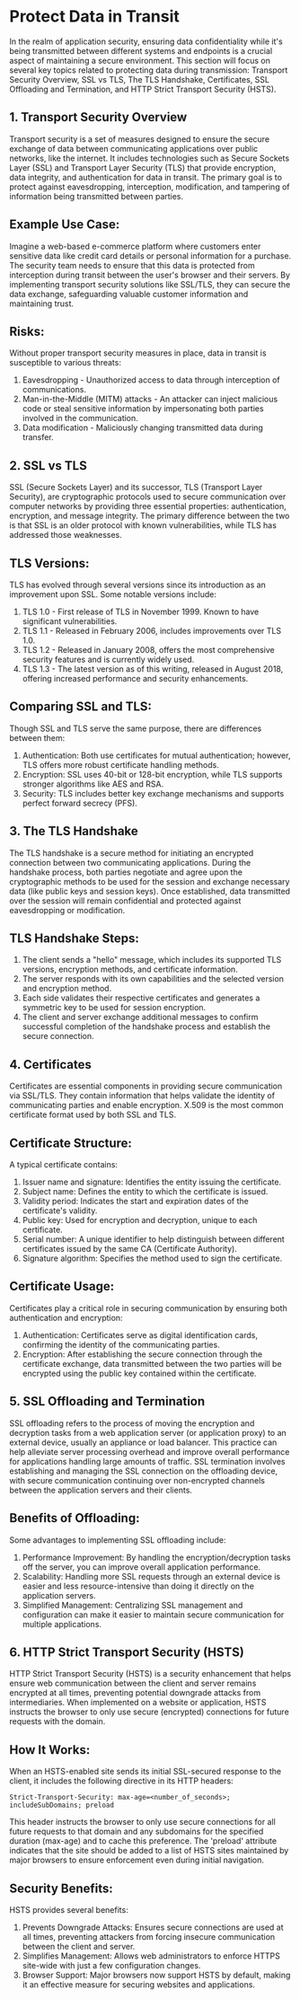  # **Protect Data in Transit**

In the realm of application security, ensuring data confidentiality while it's being transmitted between different systems and endpoints is a crucial aspect of maintaining a secure environment. This section will focus on several key topics related to protecting data during transmission: Transport Security Overview, SSL vs TLS, The TLS Handshake, Certificates, SSL Offloading and Termination, and HTTP Strict Transport Security (HSTS).

## **1. Transport Security Overview**

Transport security is a set of measures designed to ensure the secure exchange of data between communicating applications over public networks, like the internet. It includes technologies such as Secure Sockets Layer (SSL) and Transport Layer Security (TLS) that provide encryption, data integrity, and authentication for data in transit. The primary goal is to protect against eavesdropping, interception, modification, and tampering of information being transmitted between parties.

## **Example Use Case:**

Imagine a web-based e-commerce platform where customers enter sensitive data like credit card details or personal information for a purchase. The security team needs to ensure that this data is protected from interception during transit between the user's browser and their servers. By implementing transport security solutions like SSL/TLS, they can secure the data exchange, safeguarding valuable customer information and maintaining trust.

## **Risks:**

Without proper transport security measures in place, data in transit is susceptible to various threats:

1. Eavesdropping - Unauthorized access to data through interception of communications.
2. Man-in-the-Middle (MITM) attacks - An attacker can inject malicious code or steal sensitive information by impersonating both parties involved in the communication.
3. Data modification - Maliciously changing transmitted data during transfer.

## **2. SSL vs TLS**

SSL (Secure Sockets Layer) and its successor, TLS (Transport Layer Security), are cryptographic protocols used to secure communication over computer networks by providing three essential properties: authentication, encryption, and message integrity. The primary difference between the two is that SSL is an older protocol with known vulnerabilities, while TLS has addressed those weaknesses.

## **TLS Versions:**

TLS has evolved through several versions since its introduction as an improvement upon SSL. Some notable versions include:

1. TLS 1.0 - First release of TLS in November 1999. Known to have significant vulnerabilities.
2. TLS 1.1 - Released in February 2006, includes improvements over TLS 1.0.
3. TLS 1.2 - Released in January 2008, offers the most comprehensive security features and is currently widely used.
4. TLS 1.3 - The latest version as of this writing, released in August 2018, offering increased performance and security enhancements.

## **Comparing SSL and TLS:**

Though SSL and TLS serve the same purpose, there are differences between them:

1. Authentication: Both use certificates for mutual authentication; however, TLS offers more robust certificate handling methods.
2. Encryption: SSL uses 40-bit or 128-bit encryption, while TLS supports stronger algorithms like AES and RSA.
3. Security: TLS includes better key exchange mechanisms and supports perfect forward secrecy (PFS).

## **3. The TLS Handshake**

The TLS handshake is a secure method for initiating an encrypted connection between two communicating applications. During the handshake process, both parties negotiate and agree upon the cryptographic methods to be used for the session and exchange necessary data (like public keys and session keys). Once established, data transmitted over the session will remain confidential and protected against eavesdropping or modification.

## **TLS Handshake Steps:**

1. The client sends a "hello" message, which includes its supported TLS versions, encryption methods, and certificate information.
2. The server responds with its own capabilities and the selected version and encryption method.
3. Each side validates their respective certificates and generates a symmetric key to be used for session encryption.
4. The client and server exchange additional messages to confirm successful completion of the handshake process and establish the secure connection.

## **4. Certificates**

Certificates are essential components in providing secure communication via SSL/TLS. They contain information that helps validate the identity of communicating parties and enable encryption. X.509 is the most common certificate format used by both SSL and TLS.

## **Certificate Structure:**

A typical certificate contains:

1. Issuer name and signature: Identifies the entity issuing the certificate.
2. Subject name: Defines the entity to which the certificate is issued.
3. Validity period: Indicates the start and expiration dates of the certificate's validity.
4. Public key: Used for encryption and decryption, unique to each certificate.
5. Serial number: A unique identifier to help distinguish between different certificates issued by the same CA (Certificate Authority).
6. Signature algorithm: Specifies the method used to sign the certificate.

## **Certificate Usage:**

Certificates play a critical role in securing communication by ensuring both authentication and encryption:

1. Authentication: Certificates serve as digital identification cards, confirming the identity of the communicating parties.
2. Encryption: After establishing the secure connection through the certificate exchange, data transmitted between the two parties will be encrypted using the public key contained within the certificate.

## **5. SSL Offloading and Termination**

SSL offloading refers to the process of moving the encryption and decryption tasks from a web application server (or application proxy) to an external device, usually an appliance or load balancer. This practice can help alleviate server processing overhead and improve overall performance for applications handling large amounts of traffic. SSL termination involves establishing and managing the SSL connection on the offloading device, with secure communication continuing over non-encrypted channels between the application servers and their clients.

## **Benefits of Offloading:**

Some advantages to implementing SSL offloading include:

1. Performance Improvement: By handling the encryption/decryption tasks off the server, you can improve overall application performance.
2. Scalability: Handling more SSL requests through an external device is easier and less resource-intensive than doing it directly on the application servers.
3. Simplified Management: Centralizing SSL management and configuration can make it easier to maintain secure communication for multiple applications.

## **6. HTTP Strict Transport Security (HSTS)**

HTTP Strict Transport Security (HSTS) is a security enhancement that helps ensure web communication between the client and server remains encrypted at all times, preventing potential downgrade attacks from intermediaries. When implemented on a website or application, HSTS instructs the browser to only use secure (encrypted) connections for future requests with the domain.

## **How It Works:**

When an HSTS-enabled site sends its initial SSL-secured response to the client, it includes the following directive in its HTTP headers:

`Strict-Transport-Security: max-age=<number_of_seconds>; includeSubDomains; preload`

This header instructs the browser to only use secure connections for all future requests to that domain and any subdomains for the specified duration (max-age) and to cache this preference. The 'preload' attribute indicates that the site should be added to a list of HSTS sites maintained by major browsers to ensure enforcement even during initial navigation.

## **Security Benefits:**

HSTS provides several benefits:

1. Prevents Downgrade Attacks: Ensures secure connections are used at all times, preventing attackers from forcing insecure communication between the client and server.
2. Simplifies Management: Allows web administrators to enforce HTTPS site-wide with just a few configuration changes.
3. Browser Support: Major browsers now support HSTS by default, making it an effective measure for securing websites and applications.